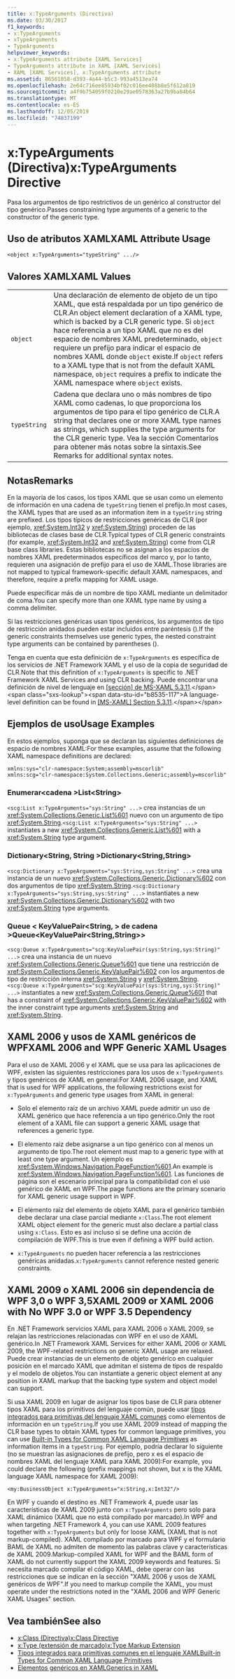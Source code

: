 ```yaml
---
title: x:TypeArguments (Directiva)
ms.date: 03/30/2017
f1_keywords:
- x:TypeArguments
- xTypeArguments
- TypeArguments
helpviewer_keywords:
- x:TypeArguments attribute [XAML Services]
- TypeArguments attribute in XAML [XAML Services]
- XAML [XAML Services], x:TypeArguments attribute
ms.assetid: 86561058-d393-4a44-b5c3-993a4513ea74
ms.openlocfilehash: 2e64c716ee85934bf02c016ee408b8e5f612a819
ms.sourcegitcommit: a4f9b754059f0210e29ae0578363a27b9ba84b64
ms.translationtype: MT
ms.contentlocale: es-ES
ms.lasthandoff: 12/05/2019
ms.locfileid: "74837199"
---
```

# <a name="xtypearguments-directive"></a><span data-ttu-id="b8535-102">x:TypeArguments (Directiva)</span><span class="sxs-lookup"><span data-stu-id="b8535-102">x:TypeArguments Directive</span></span>
<span data-ttu-id="b8535-103">Pasa los argumentos de tipo restrictivos de un genérico al constructor del tipo genérico.</span><span class="sxs-lookup"><span data-stu-id="b8535-103">Passes constraining type arguments of a generic to the constructor of the generic type.</span></span>  
  
## <a name="xaml-attribute-usage"></a><span data-ttu-id="b8535-104">Uso de atributos XAML</span><span class="sxs-lookup"><span data-stu-id="b8535-104">XAML Attribute Usage</span></span>  
  
```xaml  
<object x:TypeArguments="typeString" .../>  
```  
  
## <a name="xaml-values"></a><span data-ttu-id="b8535-105">Valores XAML</span><span class="sxs-lookup"><span data-stu-id="b8535-105">XAML Values</span></span>  
  
|||  
|-|-|  
|`object`|<span data-ttu-id="b8535-106">Una declaración de elemento de objeto de un tipo XAML, que está respaldada por un tipo genérico de CLR.</span><span class="sxs-lookup"><span data-stu-id="b8535-106">An object element declaration of a XAML type, which is backed by a CLR generic type.</span></span> <span data-ttu-id="b8535-107">Si `object` hace referencia a un tipo XAML que no es del espacio de nombres XAML predeterminado, `object` requiere un prefijo para indicar el espacio de nombres XAML donde `object` existe.</span><span class="sxs-lookup"><span data-stu-id="b8535-107">If `object` refers to a XAML type that is not from the default XAML namespace, `object` requires a prefix to indicate the XAML namespace where `object` exists.</span></span>|  
|`typeString`|<span data-ttu-id="b8535-108">Cadena que declara uno o más nombres de tipo XAML como cadenas, lo que proporciona los argumentos de tipo para el tipo genérico de CLR.</span><span class="sxs-lookup"><span data-stu-id="b8535-108">A string that declares one or more XAML type names as strings, which supplies the type arguments for the CLR generic type.</span></span> <span data-ttu-id="b8535-109">Vea la sección Comentarios para obtener más notas sobre la sintaxis.</span><span class="sxs-lookup"><span data-stu-id="b8535-109">See Remarks for additional syntax notes.</span></span>|  
  
## <a name="remarks"></a><span data-ttu-id="b8535-110">Notas</span><span class="sxs-lookup"><span data-stu-id="b8535-110">Remarks</span></span>  
 <span data-ttu-id="b8535-111">En la mayoría de los casos, los tipos XAML que se usan como un elemento de información en una cadena de `typeString` tienen el prefijo.</span><span class="sxs-lookup"><span data-stu-id="b8535-111">In most cases, the XAML types that are used as an information item in a `typeString` string are prefixed.</span></span> <span data-ttu-id="b8535-112">Los tipos típicos de restricciones genéricas de CLR (por ejemplo, <xref:System.Int32> y <xref:System.String>) proceden de las bibliotecas de clases base de CLR.</span><span class="sxs-lookup"><span data-stu-id="b8535-112">Typical types of CLR generic constraints (for example, <xref:System.Int32> and <xref:System.String>) come from CLR base class libraries.</span></span> <span data-ttu-id="b8535-113">Estas bibliotecas no se asignan a los espacios de nombres XAML predeterminados específicos del marco y, por lo tanto, requieren una asignación de prefijo para el uso de XAML.</span><span class="sxs-lookup"><span data-stu-id="b8535-113">Those libraries are not mapped to typical framework-specific default XAML namespaces, and therefore, require a prefix mapping for XAML usage.</span></span>  
  
 <span data-ttu-id="b8535-114">Puede especificar más de un nombre de tipo XAML mediante un delimitador de coma.</span><span class="sxs-lookup"><span data-stu-id="b8535-114">You can specify more than one XAML type name by using a comma delimiter.</span></span>  
  
 <span data-ttu-id="b8535-115">Si las restricciones genéricas usan tipos genéricos, los argumentos de tipo de restricción anidados pueden estar incluidos entre paréntesis ().</span><span class="sxs-lookup"><span data-stu-id="b8535-115">If the generic constraints themselves use generic types, the nested constraint type arguments can be contained by parentheses ().</span></span>  
  
 <span data-ttu-id="b8535-116">Tenga en cuenta que esta definición de `x:TypeArguments` es específica de los servicios de .NET Framework XAML y el uso de la copia de seguridad de CLR.</span><span class="sxs-lookup"><span data-stu-id="b8535-116">Note that this definition of `x:TypeArguments` is specific to .NET Framework XAML Services and using CLR backing.</span></span> <span data-ttu-id="b8535-117">Puede encontrar una definición de nivel de lenguaje en [\[sección\] de MS-XAML 5.3.11](https://docs.microsoft.com/previous-versions/msp-n-p/ff650760(v=pandp.10)).</span><span class="sxs-lookup"><span data-stu-id="b8535-117">A language-level definition can be found in [\[MS-XAML\] Section 5.3.11](https://docs.microsoft.com/previous-versions/msp-n-p/ff650760(v=pandp.10)).</span></span>  
  
## <a name="usage-examples"></a><span data-ttu-id="b8535-118">Ejemplos de uso</span><span class="sxs-lookup"><span data-stu-id="b8535-118">Usage Examples</span></span>  
 <span data-ttu-id="b8535-119">En estos ejemplos, suponga que se declaran las siguientes definiciones de espacio de nombres XAML:</span><span class="sxs-lookup"><span data-stu-id="b8535-119">For these examples, assume that the following XAML namespace definitions are declared:</span></span>  
  
```xaml  
xmlns:sys="clr-namespace:System;assembly=mscorlib"  
xmlns:scg="clr-namespace:System.Collections.Generic;assembly=mscorlib"  
```  
  
### <a name="liststring"></a><span data-ttu-id="b8535-120">Enumerar\<cadena ></span><span class="sxs-lookup"><span data-stu-id="b8535-120">List\<String></span></span>  
 <span data-ttu-id="b8535-121">`<scg:List x:TypeArguments="sys:String" ...>` crea instancias de un <xref:System.Collections.Generic.List%601> nuevo con un argumento de tipo <xref:System.String>.</span><span class="sxs-lookup"><span data-stu-id="b8535-121">`<scg:List x:TypeArguments="sys:String" ...>` instantiates a new <xref:System.Collections.Generic.List%601> with a <xref:System.String> type argument.</span></span>  
  
### <a name="dictionarystringstring"></a><span data-ttu-id="b8535-122">Dictionary\<String, String ></span><span class="sxs-lookup"><span data-stu-id="b8535-122">Dictionary\<String,String></span></span>  
 <span data-ttu-id="b8535-123">`<scg:Dictionary x:TypeArguments="sys:String,sys:String" ...>` crea una instancia de un nuevo <xref:System.Collections.Generic.Dictionary%602> con dos argumentos de tipo <xref:System.String>.</span><span class="sxs-lookup"><span data-stu-id="b8535-123">`<scg:Dictionary x:TypeArguments="sys:String,sys:String" ...>` instantiates a new <xref:System.Collections.Generic.Dictionary%602> with two <xref:System.String> type arguments.</span></span>  
  
### <a name="queuekeyvaluepairstringstring"></a><span data-ttu-id="b8535-124">Queue < KeyValuePair\<String, > de cadena ></span><span class="sxs-lookup"><span data-stu-id="b8535-124">Queue<KeyValuePair\<String,String>></span></span>  
 <span data-ttu-id="b8535-125">`<scg:Queue x:TypeArguments="scg:KeyValuePair(sys:String,sys:String)" ...>` crea una instancia de un nuevo <xref:System.Collections.Generic.Queue%601> que tiene una restricción de <xref:System.Collections.Generic.KeyValuePair%602> con los argumentos de tipo de restricción interna <xref:System.String> y <xref:System.String>.</span><span class="sxs-lookup"><span data-stu-id="b8535-125">`<scg:Queue x:TypeArguments="scg:KeyValuePair(sys:String,sys:String)" ...>` instantiates a new <xref:System.Collections.Generic.Queue%601> that has a constraint of <xref:System.Collections.Generic.KeyValuePair%602> with the inner constraint type arguments <xref:System.String> and <xref:System.String>.</span></span>  
  
## <a name="xaml-2006-and-wpf-generic-xaml-usages"></a><span data-ttu-id="b8535-126">XAML 2006 y usos de XAML genéricos de WPF</span><span class="sxs-lookup"><span data-stu-id="b8535-126">XAML 2006 and WPF Generic XAML Usages</span></span>  
 <span data-ttu-id="b8535-127">Para el uso de XAML 2006 y el XAML que se usa para las aplicaciones de WPF, existen las siguientes restricciones para los usos de `x:TypeArguments` y tipos genéricos de XAML en general:</span><span class="sxs-lookup"><span data-stu-id="b8535-127">For XAML 2006 usage, and XAML that is used for WPF applications, the following restrictions exist for `x:TypeArguments` and generic type usages from XAML in general:</span></span>  
  
- <span data-ttu-id="b8535-128">Solo el elemento raíz de un archivo XAML puede admitir un uso de XAML genérico que hace referencia a un tipo genérico.</span><span class="sxs-lookup"><span data-stu-id="b8535-128">Only the root element of a XAML file can support a generic XAML usage that references a generic type.</span></span>  
  
- <span data-ttu-id="b8535-129">El elemento raíz debe asignarse a un tipo genérico con al menos un argumento de tipo.</span><span class="sxs-lookup"><span data-stu-id="b8535-129">The root element must map to a generic type with at least one type argument.</span></span> <span data-ttu-id="b8535-130">Un ejemplo es <xref:System.Windows.Navigation.PageFunction%601>.</span><span class="sxs-lookup"><span data-stu-id="b8535-130">An example is <xref:System.Windows.Navigation.PageFunction%601>.</span></span> <span data-ttu-id="b8535-131">Las funciones de página son el escenario principal para la compatibilidad con el uso genérico de XAML en WPF.</span><span class="sxs-lookup"><span data-stu-id="b8535-131">The page functions are the primary scenario for XAML generic usage support in WPF.</span></span>  
  
- <span data-ttu-id="b8535-132">El elemento raíz del elemento de objeto XAML para el genérico también debe declarar una clase parcial mediante `x:Class`.</span><span class="sxs-lookup"><span data-stu-id="b8535-132">The root element XAML object element for the generic must also declare a partial class using `x:Class`.</span></span> <span data-ttu-id="b8535-133">Esto es así incluso si se define una acción de compilación de WPF.</span><span class="sxs-lookup"><span data-stu-id="b8535-133">This is true even if defining a WPF build action.</span></span>  
  
- <span data-ttu-id="b8535-134">`x:TypeArguments` no pueden hacer referencia a las restricciones genéricas anidadas.</span><span class="sxs-lookup"><span data-stu-id="b8535-134">`x:TypeArguments` cannot reference nested generic constraints.</span></span>  
  
## <a name="xaml-2009-or-xaml-2006-with-no-wpf-30-or-wpf-35-dependency"></a><span data-ttu-id="b8535-135">XAML 2009 o XAML 2006 sin dependencia de WPF 3,0 o WPF 3,5</span><span class="sxs-lookup"><span data-stu-id="b8535-135">XAML 2009 or XAML 2006 with No WPF 3.0 or WPF 3.5 Dependency</span></span>  
 <span data-ttu-id="b8535-136">En .NET Framework servicios XAML para XAML 2006 o XAML 2009, se relajan las restricciones relacionadas con WPF en el uso de XAML genérico.</span><span class="sxs-lookup"><span data-stu-id="b8535-136">In .NET Framework XAML Services for either XAML 2006 or XAML 2009, the WPF-related restrictions on generic XAML usage are relaxed.</span></span> <span data-ttu-id="b8535-137">Puede crear instancias de un elemento de objeto genérico en cualquier posición en el marcado XAML que admitan el sistema de tipos de respaldo y el modelo de objetos.</span><span class="sxs-lookup"><span data-stu-id="b8535-137">You can instantiate a generic object element at any position in XAML markup that the backing type system and object model can support.</span></span>  
  
 <span data-ttu-id="b8535-138">Si usa XAML 2009 en lugar de asignar los tipos base de CLR para obtener tipos XAML para los primitivos del lenguaje común, puede usar [tipos integrados para primitivas del lenguaje XAML comunes](built-in-types-for-common-xaml-language-primitives.md) como elementos de información en un `typeString`.</span><span class="sxs-lookup"><span data-stu-id="b8535-138">If you use XAML 2009 instead of mapping the CLR base types to obtain XAML types for common language primitives, you can use [Built-in Types for Common XAML Language Primitives](built-in-types-for-common-xaml-language-primitives.md) as information items in a `typeString`.</span></span> <span data-ttu-id="b8535-139">Por ejemplo, podría declarar lo siguiente (no se muestran las asignaciones de prefijo, pero x es el espacio de nombres XAML del lenguaje XAML para XAML 2009):</span><span class="sxs-lookup"><span data-stu-id="b8535-139">For example, you could declare the following (prefix mappings not shown, but x is the XAML language XAML namespace for XAML 2009):</span></span>  
  
```xaml  
<my:BusinessObject x:TypeArguments="x:String,x:Int32"/>  
```  
  
 <span data-ttu-id="b8535-140">En WPF y cuando el destino es .NET Framework 4, puede usar las características de XAML 2009 junto con `x:TypeArguments` pero solo para XAML dinámico (XAML que no está compilado por marcado).</span><span class="sxs-lookup"><span data-stu-id="b8535-140">In WPF and when targeting .NET Framework 4, you can use XAML 2009 features together with `x:TypeArguments` but only for loose XAML (XAML that is not markup-compiled).</span></span> <span data-ttu-id="b8535-141">XAML compilado por marcado para WPF y el formulario BAML de XAML no admiten de momento las palabras clave y características de XAML 2009.</span><span class="sxs-lookup"><span data-stu-id="b8535-141">Markup-compiled XAML for WPF and the BAML form of XAML do not currently support the XAML 2009 keywords and features.</span></span> <span data-ttu-id="b8535-142">Si necesita marcado compilar el código XAML, debe operar con las restricciones que se indican en la sección "XAML 2006 y usos de XAML genéricos de WPF".</span><span class="sxs-lookup"><span data-stu-id="b8535-142">If you need to markup compile the XAML, you must operate under the restrictions noted in the "XAML 2006 and WPF Generic XAML Usages" section.</span></span>  
  
## <a name="see-also"></a><span data-ttu-id="b8535-143">Vea también</span><span class="sxs-lookup"><span data-stu-id="b8535-143">See also</span></span>

- [<span data-ttu-id="b8535-144">x:Class (Directiva)</span><span class="sxs-lookup"><span data-stu-id="b8535-144">x:Class Directive</span></span>](x-class-directive.md)
- [<span data-ttu-id="b8535-145">x:Type (extensión de marcado)</span><span class="sxs-lookup"><span data-stu-id="b8535-145">x:Type Markup Extension</span></span>](x-type-markup-extension.md)
- [<span data-ttu-id="b8535-146">Tipos integrados para primitivas comunes en el lenguaje XAML</span><span class="sxs-lookup"><span data-stu-id="b8535-146">Built-in Types for Common XAML Language Primitives</span></span>](built-in-types-for-common-xaml-language-primitives.md)
- [<span data-ttu-id="b8535-147">Elementos genéricos en XAML</span><span class="sxs-lookup"><span data-stu-id="b8535-147">Generics in XAML</span></span>](generics-in-xaml.md)
